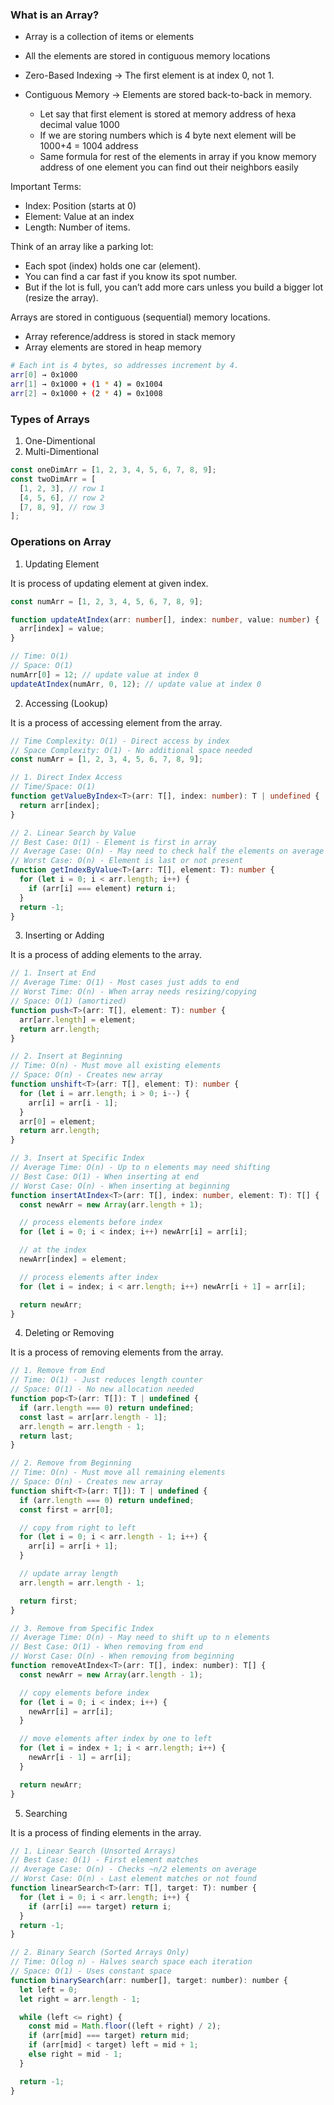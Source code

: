 ### What is an Array?

- Array is a collection of items or elements
- All the elements are stored in contiguous memory locations

- Zero-Based Indexing → The first element is at index 0, not 1.
- Contiguous Memory → Elements are stored back-to-back in memory.
  - Let say that first element is stored at memory address of hexa decimal value 1000
  - If we are storing numbers which is 4 byte next element will be 1000+4 = 1004 address
  - Same formula for rest of the elements in array if you know memory address of one element you can find out their neighbors easily

Important Terms:

- Index: Position (starts at 0)
- Element: Value at an index
- Length: Number of items.

Think of an array like a parking lot:

- Each spot (index) holds one car (element).
- You can find a car fast if you know its spot number.
- But if the lot is full, you can’t add more cars unless you build a bigger lot (resize the array).

Arrays are stored in contiguous (sequential) memory locations.

- Array reference/address is stored in stack memory
- Array elements are stored in heap memory

```bash
# Each int is 4 bytes, so addresses increment by 4.
arr[0] → 0x1000
arr[1] → 0x1000 + (1 * 4) = 0x1004
arr[2] → 0x1000 + (2 * 4) = 0x1008
```

### Types of Arrays

1. One-Dimentional
2. Multi-Dimentional

```typescript
const oneDimArr = [1, 2, 3, 4, 5, 6, 7, 8, 9];
const twoDimArr = [
  [1, 2, 3], // row 1
  [4, 5, 6], // row 2
  [7, 8, 9], // row 3
];
```

### Operations on Array

1. Updating Element

It is process of updating element at given index.

```typescript
const numArr = [1, 2, 3, 4, 5, 6, 7, 8, 9];

function updateAtIndex(arr: number[], index: number, value: number) {
  arr[index] = value;
}

// Time: O(1)
// Space: O(1)
numArr[0] = 12; // update value at index 0
updateAtIndex(numArr, 0, 12); // update value at index 0
```

2. Accessing (Lookup)

It is a process of accessing element from the array.

```typescript
// Time Complexity: O(1) - Direct access by index
// Space Complexity: O(1) - No additional space needed
const numArr = [1, 2, 3, 4, 5, 6, 7, 8, 9];

// 1. Direct Index Access
// Time/Space: O(1)
function getValueByIndex<T>(arr: T[], index: number): T | undefined {
  return arr[index];
}

// 2. Linear Search by Value
// Best Case: O(1) - Element is first in array
// Average Case: O(n) - May need to check half the elements on average
// Worst Case: O(n) - Element is last or not present
function getIndexByValue<T>(arr: T[], element: T): number {
  for (let i = 0; i < arr.length; i++) {
    if (arr[i] === element) return i;
  }
  return -1;
}
```

3. Inserting or Adding

It is a process of adding elements to the array.

```typescript
// 1. Insert at End
// Average Time: O(1) - Most cases just adds to end
// Worst Time: O(n) - When array needs resizing/copying
// Space: O(1) (amortized)
function push<T>(arr: T[], element: T): number {
  arr[arr.length] = element;
  return arr.length;
}

// 2. Insert at Beginning
// Time: O(n) - Must move all existing elements
// Space: O(n) - Creates new array
function unshift<T>(arr: T[], element: T): number {
  for (let i = arr.length; i > 0; i--) {
    arr[i] = arr[i - 1];
  }
  arr[0] = element;
  return arr.length;
}

// 3. Insert at Specific Index
// Average Time: O(n) - Up to n elements may need shifting
// Best Case: O(1) - When inserting at end
// Worst Case: O(n) - When inserting at beginning
function insertAtIndex<T>(arr: T[], index: number, element: T): T[] {
  const newArr = new Array(arr.length + 1);

  // process elements before index
  for (let i = 0; i < index; i++) newArr[i] = arr[i];

  // at the index
  newArr[index] = element;

  // process elements after index
  for (let i = index; i < arr.length; i++) newArr[i + 1] = arr[i];

  return newArr;
}
```

4. Deleting or Removing

It is a process of removing elements from the array.

```javascript
// 1. Remove from End
// Time: O(1) - Just reduces length counter
// Space: O(1) - No new allocation needed
function pop<T>(arr: T[]): T | undefined {
  if (arr.length === 0) return undefined;
  const last = arr[arr.length - 1];
  arr.length = arr.length - 1;
  return last;
}

// 2. Remove from Beginning
// Time: O(n) - Must move all remaining elements
// Space: O(n) - Creates new array
function shift<T>(arr: T[]): T | undefined {
  if (arr.length === 0) return undefined;
  const first = arr[0];

  // copy from right to left
  for (let i = 0; i < arr.length - 1; i++) {
    arr[i] = arr[i + 1];
  }

  // update array length
  arr.length = arr.length - 1;

  return first;
}

// 3. Remove from Specific Index
// Average Time: O(n) - May need to shift up to n elements
// Best Case: O(1) - When removing from end
// Worst Case: O(n) - When removing from beginning
function removeAtIndex<T>(arr: T[], index: number): T[] {
  const newArr = new Array(arr.length - 1);

  // copy elements before index
  for (let i = 0; i < index; i++) {
    newArr[i] = arr[i];
  }

  // move elements after index by one to left
  for (let i = index + 1; i < arr.length; i++) {
    newArr[i - 1] = arr[i];
  }

  return newArr;
}
```

5. Searching

It is a process of finding elements in the array.

```javascript
// 1. Linear Search (Unsorted Arrays)
// Best Case: O(1) - First element matches
// Average Case: O(n) - Checks ~n/2 elements on average
// Worst Case: O(n) - Last element matches or not found
function linearSearch<T>(arr: T[], target: T): number {
  for (let i = 0; i < arr.length; i++) {
    if (arr[i] === target) return i;
  }
  return -1;
}

// 2. Binary Search (Sorted Arrays Only)
// Time: O(log n) - Halves search space each iteration
// Space: O(1) - Uses constant space
function binarySearch(arr: number[], target: number): number {
  let left = 0;
  let right = arr.length - 1;

  while (left <= right) {
    const mid = Math.floor((left + right) / 2);
    if (arr[mid] === target) return mid;
    if (arr[mid] < target) left = mid + 1;
    else right = mid - 1;
  }

  return -1;
}
```
